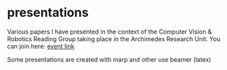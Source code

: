 # presentations
Various papers I have presented in the context of the Computer Vision & Robotics Reading Group taking place in the Archimedes Research Unit. You can join here: [event link](https://archimedesai.gr/en/events/332-cv-ml-reading-group-1)

Some presentations are created with marp and other use beamer (latex)
